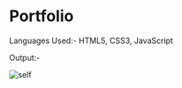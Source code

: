 # Portfolio

Languages Used:- HTML5, CSS3, JavaScript

Output:-

![self](https://user-images.githubusercontent.com/103900450/224526297-4954f7ff-a0f1-467f-904a-68a1461b10a2.png)
